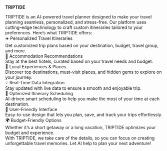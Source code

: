 **TRIPTIDE**

TRIPTIDE is an AI-powered travel planner designed to make your travel planning seamless, personalized, and stress-free. Our platform uses cutting-edge technology to craft custom itineraries tailored to your preferences. Here’s what TRIPTIDE offers:<br/>
✈️ Personalized Travel Itineraries<br/>
Get customized trip plans based on your destination, budget, travel group, and more.<br/>
🏨 Accommodation Recommendations<br/>
Stay at the best hotels, curated based on your travel needs and budget.<br/>
📍 Local Experiences & Places<br/>
Discover top destinations, must-visit places, and hidden gems to explore on your journey.<br/>
💡 Real-Time Data Integration<br/>
Stay updated with live data to ensure a smooth and enjoyable trip.<br/>
📅 Optimized Itinerary Scheduling<br/>
AI-driven smart scheduling to help you make the most of your time at each destination.<br/>
💬 User-Friendly Interface<br/>
Easy-to-use design that lets you plan, save, and track your trips effortlessly.<br/>
🌍 Budget-Friendly Options<br/>
Whether it’s a short getaway or a long vacation, TRIPTIDE optimizes your budget and experience.<br/>
With TRIPTIDE, we take care of the details, so you can focus on creating unforgettable travel memories. Let AI help to plan your next adventure!
